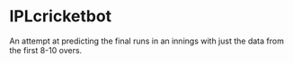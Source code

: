 # IPLcricketbot
An attempt at predicting the final runs in an innings with just the data from the first 8-10 overs.

